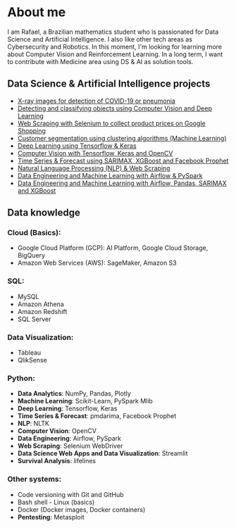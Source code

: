 # About me
I am Rafael, a Brazilian mathematics student who is passionated for Data Science and Artificial Intelligence. I also like other tech areas as Cybersecurity and Robotics. In this moment, I'm looking for learning more about Computer Vision and Reinforcement Learning. In a long term, I want to contribute with Medicine area using DS & AI as solution tools.

## Data Science & Artificial Intelligence projects
- [X-ray images for detection of COVID-19 or pneumonia](https://github.com/rafaelcoelho1409/Chest-X-Ray-COVID-19)
- [Detecting and classifying objects using Computer Vision and Deep Learning](https://github.com/rafaelcoelho1409/Computer_Vision_AI_1)
- [Web Scraping with Selenium to collect product prices on Google Shopping](https://github.com/rafaelcoelho1409/GoogleShoppingBot)
- [Customer segmentation using clustering algorithms (Machine Learning)](https://github.com/rafaelcoelho1409/CustomerSegmentation)
- [Deep Learning using Tensorflow & Keras](https://github.com/rafaelcoelho1409/DeepLearning)
- [Computer Vision with Tensorflow, Keras and OpenCV](https://github.com/rafaelcoelho1409/ComputerVision)
- [Time Series & Forecast using SARIMAX, XGBoost and Facebook Prophet](https://github.com/rafaelcoelho1409/TimeSeriesForecast)
- [Natural Language Processing (NLP) & Web Scraping](https://github.com/rafaelcoelho1409/NLP-WebScraping)
- [Data Engineering and Machine Learning with Airflow & PySpark](https://github.com/rafaelcoelho1409/DataEngineering)
- [Data Engineering and Machine Learning with Airflow, Pandas, SARIMAX and XGBoost](https://github.com/rafaelcoelho1409/DataEngineering2)

## Data knowledge
### Cloud (Basics):
- Google Cloud Platform (GCP): AI Platform, Google Cloud Storage, BigQuery
- Amazon Web Services (AWS): SageMaker, Amazon S3
### SQL: 
- MySQL
- Amazon Athena
- Amazon Redshift 
- SQL Server 
### Data Visualization: 
- Tableau
- QlikSense
### Python:
- **Data Analytics**: NumPy, Pandas, Plotly
- **Machine Learning**: Scikit-Learn, PySpark Mlib
- **Deep Learning**: Tensorflow, Keras
- **Time Series & Forecast**: pmdarima, Facebook Prophet
- **NLP**: NLTK
- **Computer Vision**: OpenCV
- **Data Engineering**: Airflow, PySpark
- **Web Scraping**: Selenium WebDriver
- **Data Science Web Apps and Data Visualization**: Streamlit
- **Survival Analysis**: lifelines
### Other systems:
- Code versioning with Git and GitHub
- Bash shell - Linux (basics)
- Docker (Docker images, Docker containers)
- **Pentesting**: Metasploit
